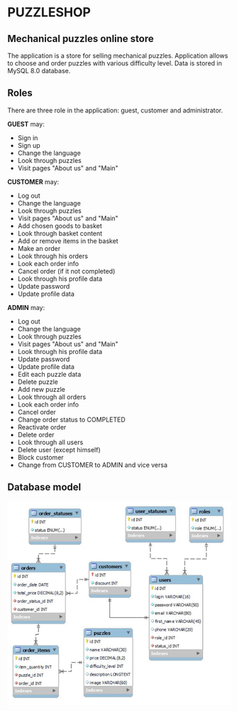 # PUZZLESHOP

## Mechanical puzzles online store

The application is a store for selling mechanical puzzles. Application allows to choose and order puzzles with various difficulty level. 
Data is stored in MySQL 8.0 database.  

## Roles

There are three role in the application: guest, customer and administrator.

**GUEST** may:
- Sign in
- Sign up
- Change the language
- Look through puzzles
- Visit pages "About us" and "Main"

**CUSTOMER** may:
- Log out
- Change the language
- Look through puzzles
- Visit pages "About us" and "Main"
- Add chosen goods to basket
- Look through basket content
- Add or remove items in the basket
- Make an order
- Look through his orders
- Look each order info
- Cancel order (if it not completed)
- Look through his profile data
- Update password
- Update profile data

**ADMIN** may:
- Log out
- Change the language
- Look through puzzles
- Visit pages "About us" and "Main"
- Look through his profile data
- Update password
- Update profile data
- Edit each puzzle data
- Delete puzzle
- Add new puzzle
- Look through all orders
- Look each order info
- Cancel order
- Change order status to COMPLETED
- Reactivate order
- Delete order
- Look through all users
- Delete user (except himself)
- Block customer
- Change from CUSTOMER to ADMIN and vice versa

## Database model
![Alt text](\src\main\webapp\images\bd.jpg)
